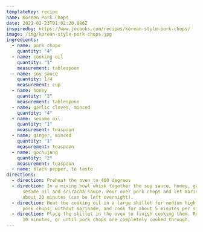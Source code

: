```yaml
---
templateKey: recipe
name: Korean Pork Chops
date: 2021-02-23T01:02:20.886Z
inspiredby: https://www.jocooks.com/recipes/korean-style-pork-chops/
image: /img/korean-style-pork-chops.jpg
ingredients:
  - name: pork chops
    quantity: "4"
  - name: cooking oil
    quantity: "1"
    measurement: tablespoon
  - name: soy sauce
    quantity: 1/4
    measurement: cup
  - name: honey
    quantity: "2"
    measurement: tablespoon
  - name: garlic cloves, minced
    quantity: "4"
  - name: sesame oil
    quantity: "1"
    measurement: teaspoon
  - name: ginger, minced
    quantity: "1"
    measurement: teaspoon
  - name: gochujang
    quantity: "2"
    measurement: teaspoon
  - name: black pepper, to taste
directions:
  - direction: Preheat the oven to 400 degrees
  - direction: In a mixing bowl whisk together the soy sauce, honey, garlic, ginger,
      sesame oil and sriracha sauce. Pour over pork chops and let marinade for
      about 20 minutes (can be left overnight).
  - direction: Heat the cooking oil in a large skillet for medium high heat. Add
      pork chops, without marinade, and cook for about 5 minutes per side
  - direction: Place the skillet in the oven to finish cooking them. Roast for about
      10 minutes, or until pork chops are completely cooked through.
---
```

